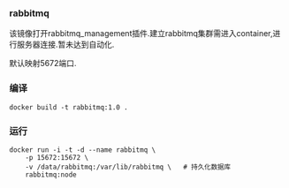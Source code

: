 ### rabbitmq

该镜像打开rabbitmq_management插件.建立rabbitmq集群需进入container,进行服务器连接.暂未达到自动化.  

默认映射5672端口.


### 编译

```shell
docker build -t rabbitmq:1.0 .
```


### 运行

```shell
docker run -i -t -d --name rabbitmq \  
	-p 15672:15672 \  
	-v /data/rabbitmq:/var/lib/rabbitmq \   # 持久化数据库  
	rabbitmq:node   
```